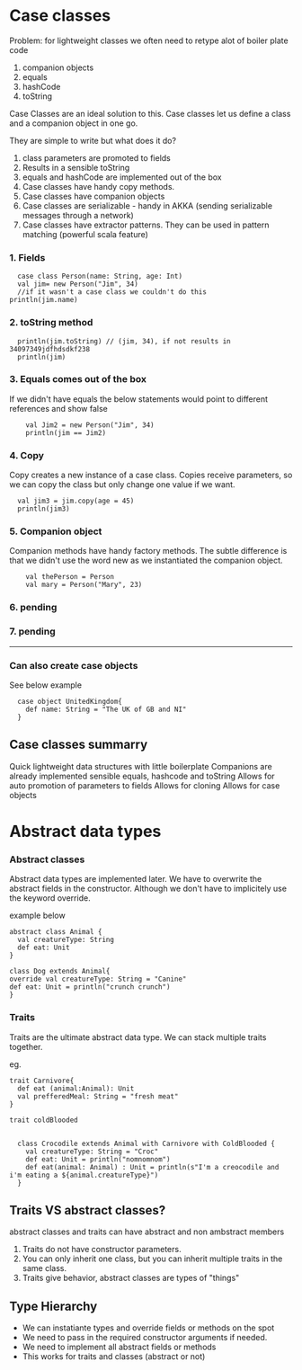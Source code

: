 # Case classes

Problem: for lightweight classes we often need to retype alot of boiler plate code

1. companion objects
2. equals
3. hashCode
4. toString

Case Classes are an ideal solution to this. Case classes let us define a class and a companion object in one go.

They are simple to write but what does it do?

1. class parameters are promoted to fields
2. Results in a sensible toString
3. equals and hashCode are implemented out of the box
4. Case classes have handy copy methods.
5. Case classes have companion objects
6. Case classes are serializable - handy in AKKA (sending serializable messages through a network)
7. Case classes have extractor patterns. They can be used in pattern matching (powerful scala feature)

### 1. Fields

```
  case class Person(name: String, age: Int)
  val jim= new Person("Jim", 34)
  //if it wasn't a case class we couldn't do this
println(jim.name)

```

### 2. toString method

```
  println(jim.toString) // (jim, 34), if not results in 34097349jdfhdsdkf238
  println(jim)
```

### 3. Equals comes out of the box

If we didn't have equals the below statements would point to different references and show false

```
    val Jim2 = new Person("Jim", 34)
    println(jim == Jim2)
```

### 4. Copy

Copy creates a new instance of a case class. Copies receive parameters, so we can copy the class but only change one value if we want.

```
  val jim3 = jim.copy(age = 45)
  println(jim3)
```

### 5. Companion object

Companion methods have handy factory methods.
The subtle difference is that we didn't use the word new as we instantiated the companion object.

```
    val thePerson = Person
    val mary = Person("Mary", 23)
```

### 6. pending

### 7. pending

---

### Can also create case objects

See below example

```
  case object UnitedKingdom{
    def name: String = "The UK of GB and NI"
  }
```

## Case classes summarry

Quick lightweight data structures with little boilerplate
Companions are already implemented
sensible equals, hashcode and toString
Allows for auto promotion of parameters to fields
Allows for cloning
Allows for case objects

# Abstract data types

### Abstract classes

Abstract data types are implemented later. We have to overwrite the abstract fields in the constructor.
Although we don't have to implicitely use the keyword override.

example below

```
abstract class Animal {
  val creatureType: String
  def eat: Unit
}

class Dog extends Animal{
override val creatureType: String = "Canine"
def eat: Unit = println("crunch crunch")
}

```

### Traits

Traits are the ultimate abstract data type.
We can stack multiple traits together.

eg.

```
trait Carnivore{
  def eat (animal:Animal): Unit
  val prefferedMeal: String = "fresh meat"
}

trait coldBlooded


  class Crocodile extends Animal with Carnivore with ColdBlooded {
    val creatureType: String = "Croc"
    def eat: Unit = println("nomnomnom")
    def eat(animal: Animal) : Unit = println(s"I'm a creocodile and i'm eating a ${animal.creatureType}")
  }

```

## Traits VS abstract classes?

abstract classes and traits can have abstract and non ambstract members

1. Traits do not have constructor parameters.
2. You can only inherit one class, but you can inherit multiple traits in the same class.
3. Traits give behavior, abstract classes are types of "things"

## Type Hierarchy

- We can instatiante types and override fields or methods on the spot
- We need to pass in the required constructor arguments if needed.
- We need to implement all abstract fields or methods
- This works for traits and classes (abstract or not)
